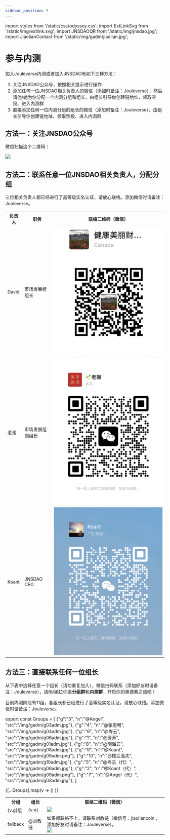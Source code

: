 ```yaml
---
sidebar_position: 5
---
```


import styles from '/static/css/odyssey.css';
import ExtLinkSvg from '/static/img/extlink.svg';
import JNSDAOQR from '/static/img/jnsdao.jpg';
import JiaolianContact from '/static/img/gadm/jiaolian.jpg';

# 参与内测

加入Jouleverse内测或者加入JNSDAO有如下三种方法：

1. 关注JNSDAO公众号，按照相关提示进行操作
2. 添加任何一位JNSDAO相关负责人的微信（添加时备注：Jouleverse），然后请他/她为你分配一个内测分组和组长，由组长引导你创建链地址、领取空投、进入内测群
3. 直接添加任何一位内测分组的组长的微信（添加时备注：Jouleverse），由组长引导你创建链地址、领取空投、进入内测群

## 方法一：关注JNSDAO公众号

微信扫描这个二维码：

<img src={JNSDAOQR} />

## 方法二：联系任意一位JNSDAO相关负责人，分配分组

三位相关负责人都已经进行了高等级实名认证，请放心联络。添加微信时请备注：Jouleverse。

<table>
    <tbody>
    <tr>
        <th>负责人</th>
        <th>职务</th>
        <th>联络二维码（微信）</th>
    </tr>
    <tr>
        <td>David</td>
        <td>市场发展组组长</td>
        <td><span className='wxqr'><img src='/img/gadm/david.png' /></span></td>
    </tr>
    <tr>
        <td>老谢</td>
        <td>市场发展组副组长</td>
        <td><span className='wxqr'><img src='/img/gadm/laoxie.jpg' /></span></td>
    </tr>
    <tr>
        <td>Koant</td>
        <td>JNSDAO CEO</td>
        <td><span className='wxqr'><img src='/img/gadm/g09adm.png' /></span></td>
    </tr>
    </tbody>
</table>

## 方法三：直接联系任何一位组长

从下表中选择任意一个组长（请勿重复加入），微信扫码联系（添加好友时请备注：Jouleverse），请他/她拉你进**分组群**和**内测群**，开启你的奥德赛之旅吧！

目前内测阶段有11组，各组长都已经进行了高等级实名认证，请放心联络。添加微信时请备注：Jouleverse。

export const Groups = [
    {"g":"3", "n":"@Angel", "src":"/img/gadm/g03adm.jpg"},
    {"g":"4", "n":"@张恩畅", "src":"/img/gadm/g04adm.jpg"},
    {"g":"6", "n":"@岑云", "src":"/img/gadm/g06adm.jpg"},
    {"g":"1", "n":"@芳芳", "src":"/img/gadm/g01adm.jpg"},
    {"g":"8", "n":"@明海云", "src":"/img/gadm/g08adm.jpg"},
    {"g":"9", "n":"@Koant", "src":"/img/gadm/g09adm.png"},
    {"g":"10", "n":"@楼兰渔夫", "src":"/img/gadm/g10adm.jpg"},
    {"g":"5", "n":"@岑云（代）", "src":"/img/gadm/g06adm.jpg"},
    {"g":"2", "n":"@Koant（代）", "src":"/img/gadm/g09adm.png"},
    {"g":"7", "n":"@Angel（代）", "src":"/img/gadm/g03adm.jpg"},
]

<table>
    <tbody>
    <tr>
        <th>分组</th>
        <th>组长</th>
        <th>联络二维码（微信）</th>
    </tr>
    {[...Groups].map(v => 
        (<tr key={v.g}>
            <td>{v.g}组</td>
            <td>{v.n}</td>
            <td><span className='wxqr'><img key={v.src} src={v.src} /></span></td>
        </tr>)
    )}
    <tr>
        <td>fallback</td>
        <td>@刘教链</td>
        <td>如果都联络不上，请联系刘教链（微信号：jiaoliancoin ，添加好友时请备注：Jouleverse）。<br /> <span className='wxqr'><img src={JiaolianContact} /></span></td>
    </tr>
    </tbody>
</table>

